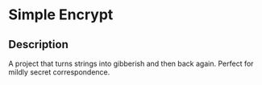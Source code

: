 # Simple Encrypt

## Description
A project that turns strings into gibberish and then back again. Perfect for mildly secret correspondence.

